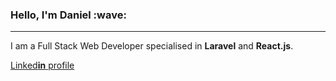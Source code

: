 <h3>Hello, I'm Daniel :wave:</h4>
<hr />
<div>
    <p>I am a Full Stack Web Developer specialised in <b>Laravel</b> and <b>React.js</b>.</p>
</div>
<div>
    <a href="https://www.linkedin.com/in/daniel-cana-3b313a43/" target="_blank">Linked<b>in</b> profile</a>
</div>